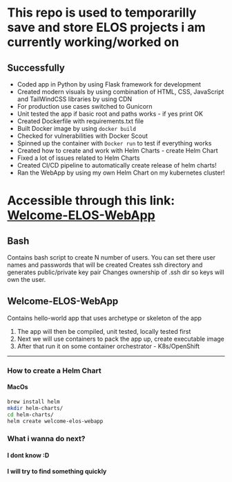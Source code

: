# This repo is used to temporarilly save and store ELOS projects i am currently working/worked on

## Successfully

- Coded app in Python by using Flask framework for development
- Created modern visuals by using combination of HTML, CSS, JavaScript and TailWindCSS libraries by using CDN
- For production use cases switched to Gunicorn
- Unit tested the app if basic root and paths works - if yes print OK
- Created Dockerfile with requirements.txt file
- Built Docker image by using `docker build`
- Checked for vulnerabilities with Docker Scout
- Spinned up the container with `Docker run` to test if everything works
- Created how to create and work with Helm Charts - create Helm Chart
- Fixed a lot of issues related to Helm Charts
- Created CI/CD pipeline to automatically create release of helm charts!
- Ran the WebApp by using my own Helm Chart on my kubernetes cluster!

# Accessible through this link: [Welcome-ELOS-WebApp](https://elos.exprt.fun)

## Bash

Contains bash script to create N number of users. You can set there user names and passwords that will be created
Creates ssh directory and generates public/private key pair
Changes ownership of .ssh dir so keys will own the user.

## Welcome-ELOS-WebApp

Contains hello-world app that uses archetype or skeleton of the app

1. The app will then be compiled, unit tested, locally tested first
2. Next we will use containers to pack the app up, create executable image
3. After that run it on some container orchestrator - K8s/OpenShift

---

### How to create a Helm Chart

#### MacOs

```bash
brew install helm
mkdir helm-charts/
cd helm-charts/
helm create welcome-elos-webapp
```

### What i wanna do next?

#### I dont know :D

#### I will try to find something quickly
